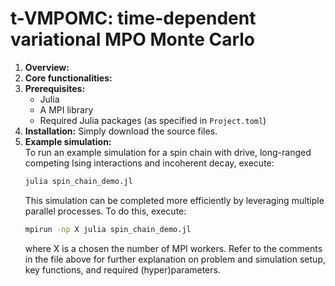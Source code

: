 # t-VMPOMC: time-dependent variational MPO Monte Carlo

1. **Overview:**
2. **Core functionalities:**
3. **Prerequisites:**  
   - Julia
   - A MPI library
   - Required Julia packages (as specified in `Project.toml`)
4. **Installation:**
   Simply download the source files.
6. **Example simulation:**  
   To run an example simulation for a spin chain with drive, long-ranged competing Ising interactions and incoherent decay, execute:
   ```sh
   julia spin_chain_demo.jl
   ```
   This simulation can be completed more efficiently by leveraging multiple parallel processes. To do this, execute:
      ```sh
   mpirun -np X julia spin_chain_demo.jl
   ```
      where X is a chosen the number of MPI workers.
   Refer to the comments in the file above for further explanation on problem and simulation setup, key functions, and required (hyper)parameters.
